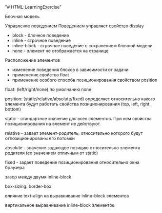 "# HTML-LearningExercise" 

Блочная модель

Управление поведением 
Поведением управляет свойство display
- block - блочное поведение
- inline - строчное поведение
- inline-block - строчное поведение с сохранением блочной модели
- none - элемент не отображается на странице

Расположение элементов
- изменение поведения блоков в зависимости от задачи
- применение свойства float
- применение особого способа позиционирования свойством position

float: (left/right/none) 
по умолчанию none

position: (static/relative/absolute/fixed)
определяет относительно какого элемента будут работать свойства позиционирования (top, left, right, bottom)

static - стандартное значение для всех элементов. При нем свойства позиционирования на элемент не действуют.

relative - задает элемент-родитель, относительно которого будут отпозиционированы его потомки

absolute - значение задающее позицию относительно элемента родителя (со значением отличным от static)

fixed - задает поведение позиционирования относительно окна браузера 


зазор между двумя inline-block

box-sizing: border-box

влияние text-align на выравнивание inline-block элементов 

вертикальное выравнивание inline-block элементов